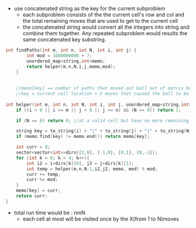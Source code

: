- use concatenated string as the key for the current subproblem
    - each subproblem consists of the the current cell's row and col and the total remaining moves that are used to get to the current cell
    - the concatenated string would convert all the integers into string and combine them together. Any repeated subproblem would results the same concatenated key substring.
    
```cpp
int findPaths(int m, int n, int N, int i, int j) {
        int mod = 1000000000 + 7;
        unordered_map<string,int>memo;
        return helper(m,n,N,i,j,memo,mod);
    }
    
    
    //memo[key] == number of paths that moved out ball out of matrix boundaries
    //key = current cell location + X moves that caused the ball to be here
    
int helper(int m, int n, int N, int i, int j, unordered_map<string,int>&memo, int mod){
    if ((i < 0 || i >= m || j < 0 || j >= n) && (N >= 0)) return 1;

    if (N == 0) return 0; //at a valid cell but have no more remaining moves to use

    string key = to_string(i) + "|" + to_string(j) + "|" + to_string(N);
    if (memo.find(key) != memo.end()) return memo[key];

    int curr = 0;
    vector<vector<int>>dirs{{1,0}, {-1,0}, {0,1}, {0,-1}};
    for (int k = 0; k < 4; k++){
        int i2 = i+dirs[k][0], j2 = j+dirs[k][1];
        int temp = helper(m,n,N-1,i2,j2, memo, mod) % mod;
        curr += temp;
        curr %= mod;
    }
    memo[key] = curr;
    return curr;
}
```

- total run time would be : n*m*N
    - each cell at most will be visited once by the X(from 1 to N)moves 

